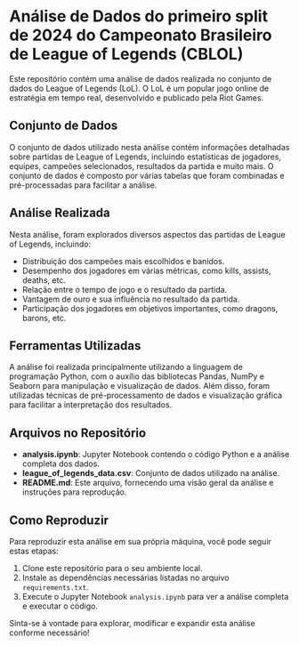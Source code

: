 # Análise de Dados do primeiro split de 2024 do Campeonato Brasileiro de League of Legends (CBLOL)

Este repositório contém uma análise de dados realizada no conjunto de dados do League of Legends (LoL). O LoL é um popular jogo online de estratégia em tempo real, desenvolvido e publicado pela Riot Games.

## Conjunto de Dados

O conjunto de dados utilizado nesta análise contém informações detalhadas sobre partidas de League of Legends, incluindo estatísticas de jogadores, equipes, campeões selecionados, resultados da partida e muito mais. O conjunto de dados é composto por várias tabelas que foram combinadas e pré-processadas para facilitar a análise.

## Análise Realizada

Nesta análise, foram explorados diversos aspectos das partidas de League of Legends, incluindo:

- Distribuição dos campeões mais escolhidos e banidos.
- Desempenho dos jogadores em várias métricas, como kills, assists, deaths, etc.
- Relação entre o tempo de jogo e o resultado da partida.
- Vantagem de ouro e sua influência no resultado da partida.
- Participação dos jogadores em objetivos importantes, como dragons, barons, etc.

## Ferramentas Utilizadas

A análise foi realizada principalmente utilizando a linguagem de programação Python, com o auxílio das bibliotecas Pandas, NumPy e Seaborn para manipulação e visualização de dados. Além disso, foram utilizadas técnicas de pré-processamento de dados e visualização gráfica para facilitar a interpretação dos resultados.

## Arquivos no Repositório

- **analysis.ipynb**: Jupyter Notebook contendo o código Python e a análise completa dos dados.
- **league_of_legends_data.csv**: Conjunto de dados utilizado na análise.
- **README.md**: Este arquivo, fornecendo uma visão geral da análise e instruções para reprodução.

## Como Reproduzir

Para reproduzir esta análise em sua própria máquina, você pode seguir estas etapas:

1. Clone este repositório para o seu ambiente local.
2. Instale as dependências necessárias listadas no arquivo `requirements.txt`.
3. Execute o Jupyter Notebook `analysis.ipynb` para ver a análise completa e executar o código.

Sinta-se à vontade para explorar, modificar e expandir esta análise conforme necessário!


